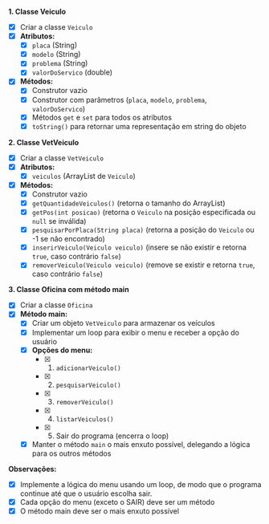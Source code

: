 **1. Classe Veiculo**

-   [x] Criar a classe `Veiculo`
-   [x] **Atributos:**
    -   [x] `placa` (String)
    -   [x] `modelo` (String)
    -   [x] `problema` (String)
    -   [x] `valorDoServico` (double)
-   [x] **Métodos:**
    -   [x] Construtor vazio
    -   [x] Construtor com parâmetros (`placa`,  `modelo`,  `problema`,  `valorDoServico`)
    -   [x] Métodos `get` e `set` para todos os atributos
    -   [x] `toString()` para retornar uma representação em string do objeto

**2. Classe VetVeiculo**

-   [x] Criar a classe `VetVeiculo`
-   [x] **Atributos:**
    -   [x] `veiculos` (ArrayList de `Veiculo`)
-   [x] **Métodos:**
    -   [x] Construtor vazio
    -   [x] `getQuantidadeVeiculos()` (retorna o tamanho do ArrayList)
    -   [x] `getPos(int posicao)` (retorna o `Veiculo` na posição especificada ou `null` se inválida)
    -   [x] `pesquisarPorPlaca(String placa)` (retorna a posição do `Veiculo` ou -1 se não encontrado)
    -   [x] `inserirVeiculo(Veiculo veiculo)` (insere se não existir e retorna `true`, caso contrário `false`)
    -   [x] `removerVeiculo(Veiculo veiculo)` (remove se existir e retorna `true`, caso contrário `false`)

**3. Classe Oficina com método main**

-   [x] Criar a classe `Oficina`
-   [x] **Método main:**
    -   [x] Criar um objeto `VetVeiculo` para armazenar os veículos
    -   [x] Implementar um loop para exibir o menu e receber a opção do usuário
    -   [x] **Opções do menu:**
        -   [x] 1.  `adicionarVeiculo()`
        -   [x] 2.  `pesquisarVeiculo()`
        -   [x] 3.  `removerVeiculo()`
        -   [x] 4.  `listarVeiculos()`
        -   [x] 5. Sair do programa (encerra o loop)
    -   [x] Manter o método `main` o mais enxuto possível, delegando a lógica para os outros métodos

**Observações:**

-   [x] Implemente a lógica do menu usando um loop, de modo que o programa continue até que o usuário escolha sair.
-   [x] Cada opção do menu (exceto o SAIR) deve ser um método
-   [x] O método main deve ser o mais enxuto possível
